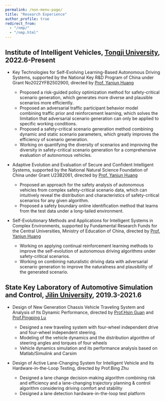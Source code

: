 ```yaml
---
permalink: /non-menu-page/
title: "Research Experience"
author_profile: true
redirect_from: 
  - "/nmp/"
  - "/nmp.html"
---
```


## Institute of Intelligent Vehicles, [Tongji University](https://www.tongji.edu.cn/eng/), 2022.6-Present
* Key Technologies for Self-Evolving Learning-Based Autonomous Driving Systems, supported by the National Key R&D Program of China under Grant No2022YFB2502900, directed by [Prof. Yanjun Huang](https://www.researchgate.net/profile/Yanjun-Huang-4)
  * Proposed a risk-guided policy optimization method for safety-critical scenario generation, which generates more diverse and plausible scenarios more efficiently.
  * Proposed an adversarial traffic participant behavior model combining traffic prior and reinforcement learning, which solves the limitation that adversarial scenario generation can only be applied to specific working conditions.
  * Proposed a safety-critical scenario generation method combining dynamic and static scenario parameters, which greatly improves the efficiency of scenario generation.
  * Working on quantifying the diversity of scenarios and improving the diversity in safety-critical scenario generation for a comprehensive evaluation of autonomous vehicles.

* Adaptive Evolution and Evaluation of Secure and Confident Intelligent Systems, supported by the National Natural Science Foundation of China under Grant U23B2061, directed by [Prof. Yanjun Huang](https://www.researchgate.net/profile/Yanjun-Huang-4)
  * Proposed an approach for the safety analysis of autonomous vehicles from complex safety-critical scenario data, which can intuitively reveal the distribution and characteristics of safety-critical scenarios for any given algorithm.
  * Proposed a safety boundary online identification method that learns from the test data under a long-tailed environment.


* Self-Evolutionary Methods and Applications for Intelligent Systems in Complex Environments, supported by Fundamental Research Funds for the Central Universities, Ministry of Education of China, directed by [Prof. Yanjun Huang](https://www.researchgate.net/profile/Yanjun-Huang-4)
  * Working on applying continual reinforcement learning methods to improve the self-evolution of autonomous driving algorithms under safety-critical scenarios.
  * Working on combining naturalistic driving data with adversarial scenario generation to improve the naturalness and plausibility of the generated scenario.

## State Key Laboratory of Automotive Simulation and Control, [Jilin University](https://www.jlu.edu.cn/#), 2019.3-2021.6
* Design of New Generation Chassis Vehicle Traveling System and Analysis of Its Dynamic Performance, directed by [Prof.Hsin Guan](http://auto.jlu.edu.cn/info/1306/1784.htm) and [Prof.Pingping Lu](http://auto.jlu.edu.cn/info/1318/3892.htm)
  * Designed a new traveling system with four-wheel independent drive and four-wheel independent steering.
  * Modeling of the vehicle dynamics and the distribution algorithm of steering angles and torques of four wheels
  * Vehicle dynamics simulation and its performance analysis based on Matlab/Simulink and Carsim
 
* Design of Active Lane-Changing System for Intelligent Vehicle and Its Hardware-in-the-Loop Testing, directed by Prof.Bing Zhu
  * Designed a lane change decision-making algorithm combining risk and efficiency and a lane-changing trajectory planning & control algorithm considering driving comfort and stability
  * Designed a lane detection hardware-in-the-loop test platform
